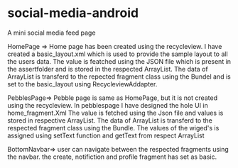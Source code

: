 # social-media-android
A mini social media feed page

HomePage =>
  Home page has been created using the recycleview. I have created a basic_layout.xml which is used to provide the sample layout to all the users data.
  The value is featched using the JSON file which is present in the assertfolder and is stored in the respected ArrayList. The data of ArrayList is transferd to 
  the repected fragment class using the Bundel and is set to the basic_layout using RecycleviewAddapter.
  
PebblesPage=>
   Pebble page is same as HomePage, but it is not created using the recycleview. In pebblespage I have designed the hole UI in home_fragment.Xml The value 
   is fetched using the Json file and values is stored in respective ArrayList. The data of ArrayList is transferd to the respected fragment class
   using the Bundle. The values of the wiged's is assigned using setText function and getText from respect ArrayList 
   
 BottomNavbar=>
    user can navigate between the respected fragments using the navbar. the create, notifiction and profile fragment has set as basic.

